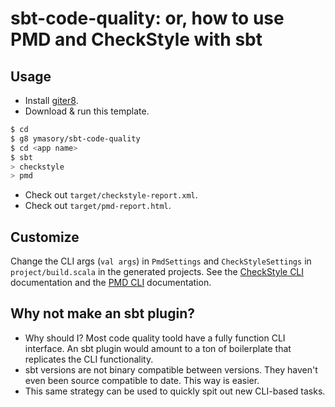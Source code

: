 # sbt-code-quality: or, how to use PMD and CheckStyle with sbt #

## Usage ##

- Install [giter8](https://github.com/n8han/giter8).
- Download & run this template.

```sh
$ cd
$ g8 ymasory/sbt-code-quality
$ cd <app name>
$ sbt
> checkstyle
> pmd
```

- Check out `target/checkstyle-report.xml`.
- Check out `target/pmd-report.html`.

## Customize ##
Change the CLI args (`val args`) in `PmdSettings` and `CheckStyleSettings` in
`project/build.scala` in the generated projects.
See the [CheckStyle CLI](http://checkstyle.sourceforge.net/cmdline.html)
documentation and the [PMD CLI](http://pmd.sourceforge.net/running.html)
documentation.

## Why not make an sbt plugin? ##

- Why should I?
Most code quality toold have a fully function CLI interface.
An sbt plugin would amount to a ton of boilerplate that replicates the CLI
functionality.
- sbt versions are not binary compatible between versions.
They haven't even been source compatible to date.
This way is easier.
- This same strategy can be used to quickly spit out new CLI-based tasks.
